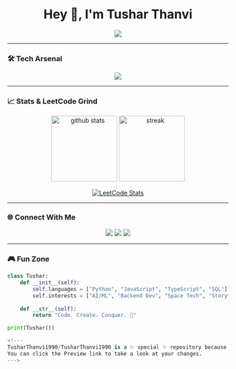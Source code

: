 <h1 align="center">Hey 👋, I'm Tushar Thanvi</h1>

<p align="center">
  <img src="https://readme-typing-svg.herokuapp.com?size=24&duration=4000&color=00C4FF&center=true&vCenter=true&lines=AI+%26+ML+Explorer;Backend+Developer;Tech+Storyteller;Always+Learning+🚀" />
</p>

---

### 🛠️ Tech Arsenal
<p align="center">
  <img src="https://skillicons.dev/icons?i=python,flask,nestjs,sql,js,ts,git,github,docker,aws&perline=6" />
</p>

---

### 📈 Stats & LeetCode Grind
<p align="center">
  <img src="https://github-readme-stats.vercel.app/api?username=TusharThanvi&show_icons=true&theme=tokyonight" alt="github stats" height="150"/>
  <img src="https://github-readme-streak-stats.herokuapp.com/?user=TusharThanvi&theme=tokyonight" alt="streak" height="150"/>
</p>

<p align="center">
  <a href="https://leetcode.com/your-leetcode-id/">
    <img src="https://leetcard.jacoblin.cool/your-leetcode-id?theme=dark&font=Baloo&ext=heatmap" alt="LeetCode Stats" />
  </a>
</p>

---

### 🌐 Connect With Me
<p align="center">
  <a href="https://www.linkedin.com/in/your-linkedin-id/"><img src="https://img.shields.io/badge/LinkedIn-0A66C2?style=for-the-badge&logo=linkedin&logoColor=white"/></a>
  <a href="https://github.com/TusharThanvi"><img src="https://img.shields.io/badge/GitHub-171515?style=for-the-badge&logo=github&logoColor=white"/></a>
  <a href="mailto:your-email@gmail.com"><img src="https://img.shields.io/badge/Email-D14836?style=for-the-badge&logo=gmail&logoColor=white"/></a>
</p>

---

### 🎮 Fun Zone
```python
class Tushar:
    def __init__(self):
        self.languages = ["Python", "JavaScript", "TypeScript", "SQL"]
        self.interests = ["AI/ML", "Backend Dev", "Space Tech", "Storytelling"]
    
    def __str__(self):
        return "Code. Create. Conquer. 🚀"

print(Tushar())

<!---
TusharThanvi1990/TusharThanvi1990 is a ✨ special ✨ repository because its `README.md` (this file) appears on your GitHub profile.
You can click the Preview link to take a look at your changes.
--->
